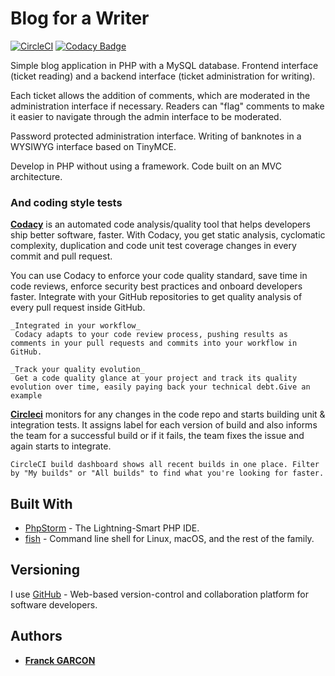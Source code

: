 # Blog for a Writer
[![CircleCI](https://circleci.com/gh/Franckeddy/blog-for-a-writer.svg?style=svg)](https://circleci.com/gh/Franckeddy/blog-for-a-writer)
[![Codacy Badge](https://api.codacy.com/project/badge/Grade/2866e5a514004498b463c49e0ec00b71)](https://app.codacy.com/app/Franckeddy/blog-for-a-writer?utm_source=github.com&utm_medium=referral&utm_content=Franckeddy/blog-for-a-writer&utm_campaign=Badge_Grade_Settings)

Simple blog application in PHP with a MySQL database. Frontend interface (ticket reading) and a backend interface (ticket administration for writing).

Each ticket allows the addition of comments, which are moderated in the administration interface if necessary.
Readers can "flag" comments to make it easier to navigate through the admin interface to be moderated.

Password protected administration interface. Writing of banknotes in a WYSIWYG interface based on TinyMCE.

Develop in PHP without using a framework. Code built on an MVC architecture.

### And coding style tests

**[Codacy](https://app.codacy.com/)** is an automated code analysis/quality tool that helps developers ship better software, faster. With Codacy, you get static analysis, cyclomatic complexity, duplication and code unit test coverage changes in every commit and pull request.

You can use Codacy to enforce your code quality standard, save time in code reviews, enforce security best practices and onboard developers faster. Integrate with your GitHub repositories to get quality analysis of every pull request inside GitHub.

```
_Integrated in your workflow_
 Codacy adapts to your code review process, pushing results as comments in your pull requests and commits into your workflow in GitHub.

_Track your quality evolution_
 Get a code quality glance at your project and track its quality evolution over time, easily paying back your technical debt.Give an example
```

**[Circleci](https://circleci.com/)** monitors for any changes in the code repo and starts building unit & integration tests. It assigns label for each version of build and also informs the team for a successful build or if it fails, the team fixes the issue and again starts to integrate. 
```
CircleCI build dashboard shows all recent builds in one place. Filter by "My builds" or "All builds" to find what you're looking for faster.
```

## Built With

* [PhpStorm](https://www.jetbrains.com/phpstorm/) - The Lightning-Smart PHP IDE.
* [fish](https://fishshell.com/) - Command line shell for Linux, macOS, and the rest of the family. 

## Versioning

I use [GitHub](https://github.com/) - Web-based version-control and collaboration platform for software developers.

## Authors

* [**Franck GARCON**](https://github.com/Franckeddy)